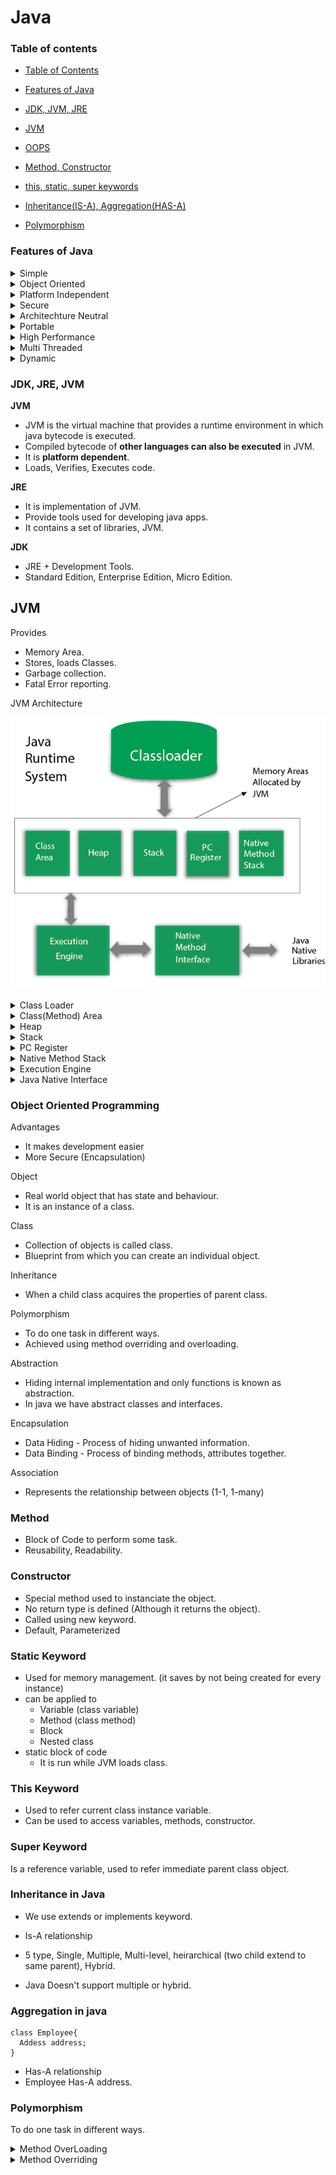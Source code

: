 # Java
### Table of contents
- [Table of Contents](#table-of-contents)

- [Features of Java](#features-of-java)

- [JDK, JVM, JRE](#jdk-jre-jvm)

- [JVM](#jvm)

- [OOPS](#object-oriented-programming-system)

- [Method, Constructor](#method)

- [this, static, super keywords](#this-keyword)

- [Inheritance(IS-A), Aggregation(HAS-A)](#inheritance-in-java)

- [Polymorphism](#polymorphism)

### Features of Java

<details>
  <summary>Simple</summary>
 
 - Syntax is easy.
 - Automatic Garbage Collection
 - No explicit Pointers. Which makes it even more secure  
</details>

<details>
  <summary>Object Oriented</summary>
  
  - Supports Concepts of OOP.
  </details>
 
<details>
  <summary>Platform Independent</summary>
  
 - Same byte code can be ran on any machine.
</details>
 
<details>
  <summary>Secure</summary>
  
 - No Explicit pointers
 - Runs inside a Virtual Machine
</details>

<details>
  <summary>Architechture Neutral</summary>
  
- Memory limit of variables in C depends on architechture, i.e. size of int in a **32-bit** system differs from that in a **64-bit** system. Where as in Java size of variables are consistent.
</details>

<details>
  <summary>Portable</summary>
  
- We can carry the same java bytecode to any platform.
</details>


<details>
  <summary>High Performance</summary>
  
- It is faster than other traditional interpreted languages, as java bytecode is closer to native code. It is still slower than C, C++
</details>

<details>
  <summary>Multi Threaded</summary>
  
  - Self Explanatory
</details>

<details>
  <summary>Dynamic</summary>
  
- Classes are loaded on demand.
- Also supports feature from native languages like C, C++ (JNI Libraries)
- Supports dyanmic compilation and automatic memory management (garbage collection)
</details>

### JDK, JRE, JVM

**JVM** 
- JVM is the virtual machine that provides a runtime environment in which java bytecode is executed.
- Compiled bytecode of **other languages can also be executed** in JVM.
- It is **platform dependent**.
- Loads, Verifies, Executes code.


**JRE** 
- It is implementation of JVM.
- Provide tools used for developing java apps.
- It contains a set of libraries, JVM.

**JDK**
- JRE + Development Tools.
- Standard Edition, Enterprise Edition, Micro Edition.


## JVM

Provides
- Memory Area.
- Stores, loads Classes.
- Garbage collection.
- Fatal Error reporting.

JVM Architecture

![jvm-architecture](./readme-files/jvm-architecture.png)


<details>
  <summary>Class Loader</summary>

  Used to load classes.
</details>

<details>
  <summary>Class(Method) Area</summary>

  It stores class structure, fields, methods and code for methods.
</details>


<details>
  <summary>Heap</summary>

  Stores runtime data objects.
</details>

<details>
  <summary>Stack</summary>

  - Java Stack stores frames, local variables, partial results. (what are frames?)
  - It also helps in method invocation.
  - Each thread has its own stack. (how are variables shared?)
  - A Frame is created every time a method is invoked.

</details>

<details>
  <summary>PC Register</summary>

  Contains address of JVM instructions currently being ran.
</details>

<details>
  <summary>Native Method Stack</summary>

  Contains all native methods used in app (JNI).
</details>
<details>
  <summary>Execution Engine</summary>

  - A virtual processor
  - Interpreter - reads bytecode and creates, execute instructions.
  - JIT Compiler -- Converts similar instructions at same time to CPU instructions (machine specific code).
  **converts instructions to machine instructions**

</details>
<details>
  <summary>Java Native Interface</summary>

  Provides interface 

</details>

### Object Oriented Programming 

Advantages
- It makes development easier
- More Secure (Encapsulation)

Object 
- Real world object that has state and behaviour.
- It is an instance of a class.

Class 
- Collection of objects is called class.
- Blueprint from which you can create an individual object.

Inheritance
- When a child class acquires the properties of parent class.

Polymorphism
- To do one task in different ways.
- Achieved using method overriding and overloading.

Abstraction
- Hiding internal implementation and only functions is known as abstraction.
- In java we have abstract classes and interfaces.

Encapsulation
- Data Hiding - Process of hiding unwanted information.
- Data Binding - Process of binding methods, attributes together.

Association
- Represents the relationship between objects (1-1, 1-many)



### Method
- Block of Code to perform some task.
- Reusability, Readability.

### Constructor
- Special method used to instanciate the object.
- No return type is defined (Although it returns the object).
- Called using new keyword.
- Default, Parameterized

### Static Keyword

- Used for memory management. (it saves by not being created for every instance)
- can be applied to
  - Variable (class variable)
  - Method (class method)
  - Block
  - Nested class
- static block of code
  - It is run while JVM loads class.

### This Keyword
- Used to refer current class instance variable.
- Can be used to access variables, methods, constructor.

### Super Keyword
Is a reference variable, used to refer immediate parent class object.

### Inheritance in Java

- We use extends or implements keyword.
- Is-A relationship
- 5 type, Single, Multiple, Multi-level, heirarchical (two child extend to same parent), Hybrid.

- Java Doesn't support multiple or hybrid.

### Aggregation in java

```
class Employee{
  Addess address;
}
```
- Has-A relationship
- Employee Has-A address.

### Polymorphism

To do one task in different ways.

<details>
<summary>Method OverLoading</summary>

- Multiple methods with same name but dirrent parameters. (Compile Tile Polymorphism)

</details>

<details>
<summary>Method Overriding</summary>

- Child class has same method as in parent. (Runtime Polymorphism)
(static methods cannot be overridden)

</details>

